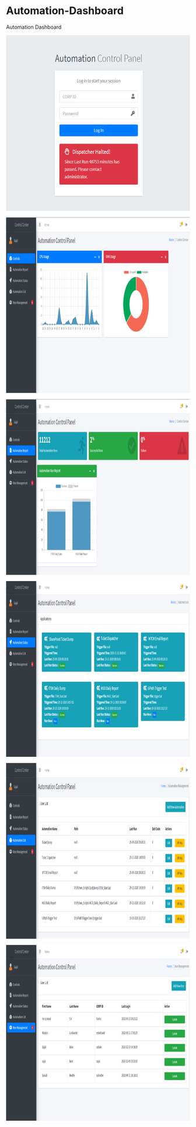 # Automation-Dashboard
Automation Dashboard

<p align="center">
  <a href="https://github.com/sajalbain/Automation-Dashboard">
  <img src="/img/1.png" alt="Home Page" width="640" height="480">
</a>
  
<p align="center">
  <a href="https://github.com/sajalbain/Automation-Dashboard">
  <img src="/img/2.png" alt="Home Page" height="480">
</a>
  
<p align="center">
  <a href="https://github.com/sajalbain/Automation-Dashboard">
  <img src="/img/3.png" alt="Home Page" height="480">
</a>
  
<p align="center">
  <a href="https://github.com/sajalbain/Automation-Dashboard">
  <img src="/img/4.png" alt="Home Page" height="480">
</a>
  
<p align="center">
  <a href="https://github.com/sajalbain/Automation-Dashboard">
  <img src="/img/5.png" alt="Home Page" height="480">
</a>
  
<p align="center">
  <a href="https://github.com/sajalbain/Automation-Dashboard">
  <img src="/img/6.png" alt="Home Page" height="480">
</a>

